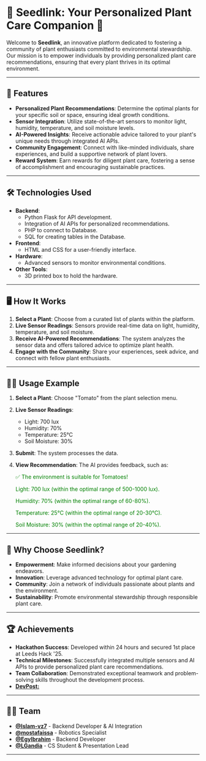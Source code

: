 # 🌱 Seedlink: Your Personalized Plant Care Companion 🌱

Welcome to **Seedlink**, an innovative platform dedicated to fostering a community of plant enthusiasts committed to environmental stewardship. Our mission is to empower individuals by providing personalized plant care recommendations, ensuring that every plant thrives in its optimal environment.

---

## 🚀 Features

- **Personalized Plant Recommendations**: Determine the optimal plants for your specific soil or space, ensuring ideal growth conditions.
- **Sensor Integration**: Utilize state-of-the-art sensors to monitor light, humidity, temperature, and soil moisture levels.
- **AI-Powered Insights**: Receive actionable advice tailored to your plant's unique needs through integrated AI APIs.
- **Community Engagement**: Connect with like-minded individuals, share experiences, and build a supportive network of plant lovers.
- **Reward System**: Earn rewards for diligent plant care, fostering a sense of accomplishment and encouraging sustainable practices.

---

## 🛠️ Technologies Used

- **Backend**:
  - Python Flask for API development.
  - Integration of AI APIs for personalized recommendations.
  - PHP to connect to Database.
  - SQL for creating tables in the Database.
- **Frontend**:
  - HTML and CSS for a user-friendly interface.
- **Hardware**:
  - Advanced sensors to monitor environmental conditions.
- **Other Tools**:
  - 3D printed box to hold the hardware.

---

## 🖥️ How It Works

1. **Select a Plant**: Choose from a curated list of plants within the platform.
2. **Live Sensor Readings**: Sensors provide real-time data on light, humidity, temperature, and soil moisture.
3. **Receive AI-Powered Recommendations**: The system analyzes the sensor data and offers tailored advice to optimize plant health.
4. **Engage with the Community**: Share your experiences, seek advice, and connect with fellow plant enthusiasts.

---

## 🧑‍💻 Usage Example

1. **Select a Plant**: Choose "Tomato" from the plant selection menu.
2. **Live Sensor Readings**:
   - Light: 700 lux
   - Humidity: 70%
   - Temperature: 25°C
   - Soil Moisture: 30%
3. **Submit**: The system processes the data.
4. **View Recommendation**: The AI provides feedback, such as:

   <div style="color: green;">
       <p>✅ The environment is suitable for Tomatoes!</p>
       <p>Light: 700 lux (within the optimal range of 500-1000 lux).</p>
       <p>Humidity: 70% (within the optimal range of 60-80%).</p>
       <p>Temperature: 25°C (within the optimal range of 20-30°C).</p>
       <p>Soil Moisture: 30% (within the optimal range of 20-40%).</p>
   </div>

---

## 🌟 Why Choose Seedlink?

- **Empowerment**: Make informed decisions about your gardening endeavors.
- **Innovation**: Leverage advanced technology for optimal plant care.
- **Community**: Join a network of individuals passionate about plants and the environment.
- **Sustainability**: Promote environmental stewardship through responsible plant care.

---

## 🏆 Achievements

- **Hackathon Success**: Developed within 24 hours and secured 1st place at Leeds Hack '25.
- **Technical Milestones**: Successfully integrated multiple sensors and AI APIs to provide personalized plant care recommendations.
- **Team Collaboration**: Demonstrated exceptional teamwork and problem-solving skills throughout the development process.
- **[DevPost: ](https://devpost.com/software/seedlink-4fa9gc)**

---

## 👨‍💻 Team

- **[@Islam-vz7](https://github.com/Islam-vz7)** - Backend Developer & AI Integration
- **[@mostafaissa](https://github.com/mostafaissa)** - Robotics Specialist
- **[@EgyIbrahim](https://github.com/EgyIbrahim)** - Backend Developer
- **[@LGandia](https://github.com/LGandia)** - CS Student & Presentation Lead
---
